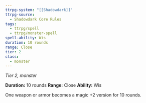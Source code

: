 ```yaml
---
ttrpg-system: "[[Shadowdark]]"
ttrpg-source:
  - Shadowdark Core Rules
tags:
  - ttrpg/spell
  - ttrpg/monster-spell
spell-ability: Wis
duration: 10 rounds
range: Close
tier: 2
class:
  - monster
---
```

*Tier 2, monster*

**Duration:** 10 rounds
**Range:** Close
**Ability:** Wis

One weapon or armor becomes a magic +2 version for 10 rounds. 
